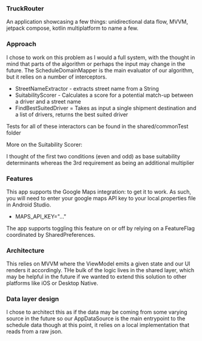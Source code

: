 ### TruckRouter 

An application showcasing a few things: unidirectional data flow, MVVM, jetpack compose, kotlin multiplatform to name a few.

### Approach

I chose to work on this problem as I would a full system, with the thought in mind that parts of the algorithm or perhaps the input may change
in the future. The ScheduleDomainMapper is the main evaluator of our algorithm, but it relies on a number of interceptors.

  - StreetNameExtractor - extracts street name from a String
  - SuitabilityScorer - Calculates a score for a potential match-up between a driver and a street name
  - FindBestSuitedDriver = Takes as input a single shipment destination and a list of drivers, returns the best suited driver

Tests for all of these interactors can be found in the shared/commonTest folder
  
More on the Suitability Scorer:

I thought of the first two conditions (even and odd) as base suitability determinants
whereas the 3rd requirement as being an additional multiplier

### Features

This app supports the Google Maps integration: to get it to work.
As such, you will need to enter your google maps API key to your local.properties file in Android Studio.
  - MAPS_API_KEY="..."

The app supports toggling this feature on or off by relying on a FeatureFlag coordinated by SharedPreferences.

### Architecture

This relies on MVVM where the ViewModel emits a given state and our UI renders it accordingly.
THe bulk of the logic lives in the shared layer, which may be helpful in the future if we wanted to 
extend this solution to other platforms like iOS or Desktop Native.

### Data layer design

I chose to architect this as if the data may be coming from some varying source in the future
so our AppDataSource is the main entrypoint to the schedule data though at this point, it relies 
on a local implementation that reads from a raw json.

